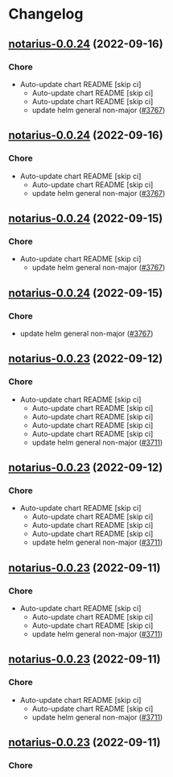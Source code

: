# Changelog



## [notarius-0.0.24](https://github.com/truecharts/charts/compare/notarius-0.0.23...notarius-0.0.24) (2022-09-16)

### Chore

- Auto-update chart README [skip ci]
  - Auto-update chart README [skip ci]
  - Auto-update chart README [skip ci]
  - update helm general non-major ([#3767](https://github.com/truecharts/charts/issues/3767))




## [notarius-0.0.24](https://github.com/truecharts/charts/compare/notarius-0.0.23...notarius-0.0.24) (2022-09-16)

### Chore

- Auto-update chart README [skip ci]
  - Auto-update chart README [skip ci]
  - update helm general non-major ([#3767](https://github.com/truecharts/charts/issues/3767))




## [notarius-0.0.24](https://github.com/truecharts/charts/compare/notarius-0.0.23...notarius-0.0.24) (2022-09-15)

### Chore

- Auto-update chart README [skip ci]
  - update helm general non-major ([#3767](https://github.com/truecharts/charts/issues/3767))




## [notarius-0.0.24](https://github.com/truecharts/charts/compare/notarius-0.0.23...notarius-0.0.24) (2022-09-15)

### Chore

- update helm general non-major ([#3767](https://github.com/truecharts/charts/issues/3767))




## [notarius-0.0.23](https://github.com/truecharts/charts/compare/notarius-0.0.22...notarius-0.0.23) (2022-09-12)

### Chore

- Auto-update chart README [skip ci]
  - Auto-update chart README [skip ci]
  - Auto-update chart README [skip ci]
  - Auto-update chart README [skip ci]
  - Auto-update chart README [skip ci]
  - update helm general non-major ([#3711](https://github.com/truecharts/charts/issues/3711))




## [notarius-0.0.23](https://github.com/truecharts/charts/compare/notarius-0.0.22...notarius-0.0.23) (2022-09-12)

### Chore

- Auto-update chart README [skip ci]
  - Auto-update chart README [skip ci]
  - Auto-update chart README [skip ci]
  - Auto-update chart README [skip ci]
  - update helm general non-major ([#3711](https://github.com/truecharts/charts/issues/3711))




## [notarius-0.0.23](https://github.com/truecharts/charts/compare/notarius-0.0.22...notarius-0.0.23) (2022-09-11)

### Chore

- Auto-update chart README [skip ci]
  - Auto-update chart README [skip ci]
  - Auto-update chart README [skip ci]
  - update helm general non-major ([#3711](https://github.com/truecharts/charts/issues/3711))




## [notarius-0.0.23](https://github.com/truecharts/charts/compare/notarius-0.0.22...notarius-0.0.23) (2022-09-11)

### Chore

- Auto-update chart README [skip ci]
  - Auto-update chart README [skip ci]
  - update helm general non-major ([#3711](https://github.com/truecharts/charts/issues/3711))




## [notarius-0.0.23](https://github.com/truecharts/charts/compare/notarius-0.0.22...notarius-0.0.23) (2022-09-11)

### Chore
